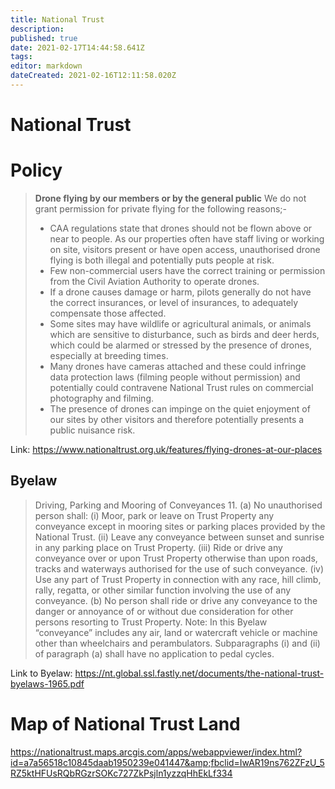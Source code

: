 ```yaml
---
title: National Trust
description: 
published: true
date: 2021-02-17T14:44:58.641Z
tags: 
editor: markdown
dateCreated: 2021-02-16T12:11:58.020Z
---
```


# National Trust

# Policy
> **Drone flying by our members or by the general public**
> We do not grant permission for private flying for the following reasons;-
> - CAA regulations state that drones should not be flown above or near to people. As our properties often have staff living or working on site, visitors present or have open access, unauthorised drone flying is both illegal and potentially puts people at risk.
> - Few non-commercial users have the correct training or permission from the Civil Aviation Authority to operate drones.
> - If a drone causes damage or harm, pilots generally do not have the correct insurances, or level of insurances, to adequately compensate those affected.   
> - Some sites may have wildlife or agricultural animals, or animals which are sensitive to disturbance, such as birds and deer herds, which could be alarmed or stressed by the presence of drones, especially at breeding times.  
> - Many drones have cameras attached and these could infringe data protection laws (filming people without permission) and potentially could contravene National Trust rules on commercial photography and filming.
> - The presence of drones can impinge on the quiet enjoyment of our sites by other visitors and therefore potentially presents a public nuisance risk.  

Link:
https://www.nationaltrust.org.uk/features/flying-drones-at-our-places

## Byelaw
>Driving, Parking and Mooring of Conveyances
> 11. (a) No unauthorised person shall:
(i) Moor, park or leave on Trust Property any conveyance except in mooring sites or
parking places provided by the National Trust.
(ii) Leave any conveyance between sunset and sunrise in any parking place on Trust
Property.
(iii) Ride or drive any conveyance over or upon Trust Property otherwise than upon
roads, tracks and waterways authorised for the use of such conveyance.
(iv) Use any part of Trust Property in connection with any race, hill climb, rally,
regatta, or other similar function involving the use of any conveyance.
(b) No person shall ride or drive any conveyance to the danger or annoyance of or
without due consideration for other persons resorting to Trust Property.
Note: In this Byelaw “conveyance” includes any air, land or watercraft vehicle or
machine other than wheelchairs and perambulators. Subparagraphs (i) and (ii) of
paragraph (a) shall have no application to pedal cycles. 

Link to Byelaw:
https://nt.global.ssl.fastly.net/documents/the-national-trust-byelaws-1965.pdf


# Map of National Trust Land
https://nationaltrust.maps.arcgis.com/apps/webappviewer/index.html?id=a7a56518c10845daab1950239e041447&amp;fbclid=IwAR19ns762ZFzU_5RZ5ktHFUsRQbRGzrSOKc727ZkPsjln1yzzqHhEkLf334